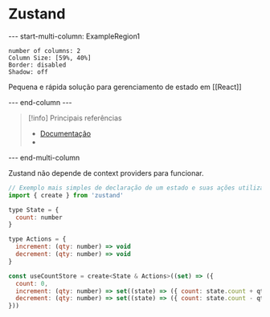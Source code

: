 # Zustand

--- start-multi-column: ExampleRegion1  
```column-settings  
number of columns: 2
Column Size: [59%, 40%]
Border: disabled
Shadow: off
```

Pequena e rápida solução para gerenciamento de estado em [[React]]

--- end-column ---

> [!info] Principais referências
> - [Documentação](https://zustand.docs.pmnd.rs/getting-started/introduction)
>- 

--- end-multi-column

Zustand não depende de context providers para funcionar.

```js
// Exemplo mais simples de declaração de um estado e suas ações utilizanod Zustand
import { create } from 'zustand'

type State = {
  count: number
}

type Actions = {
  increment: (qty: number) => void
  decrement: (qty: number) => void
}

const useCountStore = create<State & Actions>((set) => ({
  count: 0,
  increment: (qty: number) => set((state) => ({ count: state.count + qty })),
  decrement: (qty: number) => set((state) => ({ count: state.count - qty })),
}))
```
